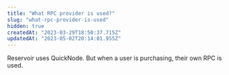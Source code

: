 ```yaml
---
title: "What RPC provider is used?"
slug: "what-rpc-provider-is-used"
hidden: true
createdAt: "2023-03-29T18:50:37.715Z"
updatedAt: "2023-05-02T20:14:01.955Z"
---
```

Reservoir uses QuickNode. But when a user is purchasing, their own RPC is used.